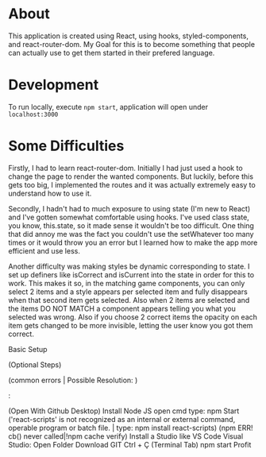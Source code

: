 # About

This application is created using React, using hooks, styled-components, and react-router-dom.
My Goal for this is to become something that people can actually use to get them started in their prefered language.

# Development

To run locally, execute `npm start`, application will open under `localhost:3000`


# Some Difficulties

Firstly, I had to learn react-router-dom. Initially I had just used a hook to change the page to render the wanted components.
But luckily, before this gets too big, I implemented the routes and it was actually extremely easy to understand how to use it.

Secondly, I hadn't had to much exposure to using state (I'm new to React) and I've gotten somewhat comfortable using hooks.
I've used class state, you know, this.state, so it made sense it wouldn't be too difficult. One thing that did annoy me was
the fact you couldn't use the setWhatever too many times or it would throw you an error but I learned how to make the 
app more efficient and use less.

Another difficulty was making styles be dynamic corresponding to state. I set up definers like isCorrect and isCurrent into the state
in order for this to work. This makes it so, in the matching game components, you can only select 2 items and a style appears per selected 
item and fully disappears when that second item gets selected. Also when 2 items are selected and the items DO NOT MATCH a component appears
telling you what you selected was wrong. Also if you choose 2 correct items the opacity on each item gets changed to be more invisible, letting
the user know you got them correct.


Basic Setup

(Optional Steps)

(common errors | Possible Resolution: )

:

(Open With Github Desktop)
Install Node JS
open cmd
type: npm Start
('react-scripts' is not recognized as an internal or external command, operable program or batch file. | type: npm install react-scripts)
(npm ERR! cb() never called|!npm cache verify)
Install a Studio like VS Code
Visual Studio:
    Open Folder
    Download GIT
    Ctrl + Ç (Terminal Tab)
    npm start
Profit
